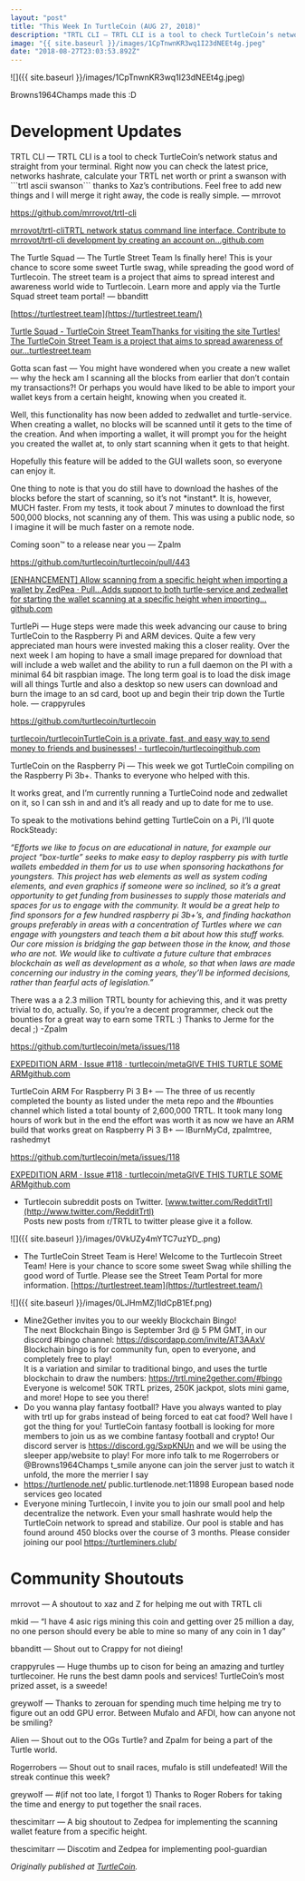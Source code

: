 ```yaml
---
layout: "post"
title: "This Week In TurtleCoin (AUG 27, 2018)"
description: "TRTL CLI — TRTL CLI is a tool to check TurtleCoin’s network status and straight from your terminal. Right now you can check the latest price, networks hashrate, calculate your TRTL net worth or print…"
image: "{{ site.baseurl }}/images/1CpTnwnKR3wq1I23dNEEt4g.jpeg"
date: "2018-08-27T23:03:53.892Z"
---
```


![]({{ site.baseurl }}/images/1CpTnwnKR3wq1I23dNEEt4g.jpeg)

Browns1964Champs made this :D

# Development Updates

TRTL CLI — TRTL CLI is a tool to check TurtleCoin’s network status and straight from your terminal. Right now you can check the latest price, networks hashrate, calculate your TRTL net worth or print a swanson with \`\`\`trtl ascii swanson\`\`\` thanks to Xaz’s contributions. Feel free to add new things and I will merge it right away, the code is really simple. — mrrovot

<https://github.com/mrrovot/trtl-cli>

[mrrovot/trtl-cliTRTL network status command line interface. Contribute to mrrovot/trtl-cli development by creating an account on…github.com](https://github.com/mrrovot/trtl-cli)

The Turtle Squad — The Turtle Street Team Is finally here! This is your chance to score some sweet Turtle swag, while spreading the good word of Turtlecoin. The street team is a project that aims to spread interest and awareness world wide to Turtlecoin. Learn more and apply via the Turtle Squad street team portal! — bbanditt

[https://turtlestreet.team](https://turtlestreet.team/)

[Turtle Squad - TurtleCoin Street TeamThanks for visiting the site Turtles! The TurtleCoin Street Team is a project that aims to spread awareness of our…turtlestreet.team](https://turtlestreet.team/)

Gotta scan fast — You might have wondered when you create a new wallet — why the heck am I scanning all the blocks from earlier that don’t contain my transactions?! Or perhaps you would have liked to be able to import your wallet keys from a certain height, knowing when you created it.

Well, this functionality has now been added to zedwallet and turtle-service. When creating a wallet, no blocks will be scanned until it gets to the time of the creation. And when importing a wallet, it will prompt you for the height you created the wallet at, to only start scanning when it gets to that height.

Hopefully this feature will be added to the GUI wallets soon, so everyone can enjoy it.

One thing to note is that you do still have to download the hashes of the blocks before the start of scanning, so it’s not \*instant\*. It is, however, MUCH faster. From my tests, it took about 7 minutes to download the first 500,000 blocks, not scanning any of them. This was using a public node, so I imagine it will be much faster on a remote node.

Coming soon™ to a release near you — Zpalm

<https://github.com/turtlecoin/turtlecoin/pull/443>

[\[ENHANCEMENT\] Allow scanning from a specific height when importing a wallet by ZedPea · Pull…Adds support to both turtle-service and zedwallet for starting the wallet scanning at a specific height when importing…github.com](https://github.com/turtlecoin/turtlecoin/pull/443)

TurtlePi — Huge steps were made this week advancing our cause to bring TurtleCoin to the Raspberry Pi and ARM devices. Quite a few very appreciated man hours were invested making this a closer reality. Over the next week I am hoping to have a small image prepared for download that will include a web wallet and the ability to run a full daemon on the PI with a minimal 64 bit raspbian image. The long term goal is to load the disk image will all things Turtle and also a desktop so new users can download and burn the image to an sd card, boot up and begin their trip down the Turtle hole. — crappyrules

<https://github.com/turtlecoin/turtlecoin>

[turtlecoin/turtlecoinTurtleCoin is a private, fast, and easy way to send money to friends and businesses! - turtlecoin/turtlecoingithub.com](https://github.com/turtlecoin/turtlecoin)

TurtleCoin on the Raspberry Pi — This week we got TurtleCoin compiling on the Raspberry Pi 3b+. Thanks to everyone who helped with this.

It works great, and I’m currently running a TurtleCoind node and zedwallet on it, so I can ssh in and and it’s all ready and up to date for me to use.

To speak to the motivations behind getting TurtleCoin on a Pi, I’ll quote RockSteady:

_“Efforts we like to focus on are educational in nature, for example our project “box-turtle” seeks to make easy to deploy raspberry pis with turtle wallets embedded in them for us to use when sponsoring hackathons for youngsters. This project has web elements as well as system coding elements, and even graphics if someone were so inclined, so it’s a great opportunity to get funding from businesses to supply those materials and spaces for us to engage with the community._
_It would be a great help to find sponsors for a few hundred raspberry pi 3b+’s, and finding hackathon groups preferably in areas with a concentration of Turtles where we can engage with youngsters and teach them a bit about how this stuff works. Our core mission is bridging the gap between those in the know, and those who are not. We would like to cultivate a future culture that embraces blockchain as well as development as a whole, so that when laws are made concerning our industry in the coming years, they’ll be informed decisions, rather than fearful acts of legislation.”_

There was a a 2.3 million TRTL bounty for achieving this, and it was pretty trivial to do, actually. So, if you’re a decent programmer, check out the bounties for a great way to earn some TRTL :) Thanks to Jerme for the decal ;) -Zpalm

<https://github.com/turtlecoin/meta/issues/118>

[EXPEDITION ARM · Issue #118 · turtlecoin/metaGIVE THIS TURTLE SOME ARMgithub.com](https://github.com/turtlecoin/meta/issues/118)

TurtleCoin ARM For Raspberry Pi 3 B+ — The three of us recently completed the bounty as listed under the meta repo and the #bounties channel which listed a total bounty of 2,600,000 TRTL. It took many long hours of work but in the end the effort was worth it as now we have an ARM build that works great on Raspberry Pi 3 B+ — IBurnMyCd, zpalmtree, rashedmyt

<https://github.com/turtlecoin/meta/issues/118>

[EXPEDITION ARM · Issue #118 · turtlecoin/metaGIVE THIS TURTLE SOME ARMgithub.com](https://github.com/turtlecoin/meta/issues/118)

- Turtlecoin subreddit posts on Twitter. [www.twitter.com/RedditTrtl](http://www.twitter.com/RedditTrtl)  
  Posts new posts from r/TRTL to twitter please give it a follow.

![]({{ site.baseurl }}/images/0VkUZy4mYTC7uzYD\_.png)

- The TurtleCoin Street Team is Here! Welcome to the Turtlecoin Street Team! Here is your chance to score some sweet Swag while shilling the good word of Turtle. Please see the Street Team Portal for more information. [https://turtlestreet.team](https://turtlestreet.team/)

![]({{ site.baseurl }}/images/0LJHmMZj1ldCpB1Ef.png)

- Mine2Gether invites you to our weekly Blockchain Bingo!  
  The next Blockchain Bingo is September 3rd @ 5 PM GMT, in our discord #bingo channel: <https://discordapp.com/invite/AT3AAxV>  
  Blockchain bingo is for community fun, open to everyone, and completely free to play!  
  It is a variation and similar to traditional bingo, and uses the turtle blockchain to draw the numbers: <https://trtl.mine2gether.com/#bingo>  
  Everyone is welcome! 50K TRTL prizes, 250K jackpot, slots mini game, and more! Hope to see you there!
- Do you wanna play fantasy football? Have you always wanted to play with trtl up for grabs instead of being forced to eat cat food? Well have I got the thing for you! TurtleCoin fantasy football is looking for more members to join us as we combine fantasy football and crypto! Our discord server is <https://discord.gg/SxpKNUn> and we will be using the sleeper app/website to play! For more info talk to me Rogerrobers or @Browns1964Champs t_smile anyone can join the server just to watch it unfold, the more the merrier I say
- <https://turtlenode.net/> public.turtlenode.net:11898 European based node services geo located
- Everyone mining Turtlecoin, I invite you to join our small pool and help decentralize the network. Even your small hashrate would help the TurtleCoin network to spread and stabilize. Our pool is stable and has found around 450 blocks over the course of 3 months. Please consider joining our pool <https://turtleminers.club/>

# Community Shoutouts

mrrovot — A shoutout to xaz and Z for helping me out with TRTL cli

mkid — “I have 4 asic rigs mining this coin and getting over 25 million a day, no one person should every be able to mine so many of any coin in 1 day”

bbanditt — Shout out to Crappy for not dieing!

crappyrules — Huge thumbs up to cison for being an amazing and turtley turtlecoiner. He runs the best damn pools and services! TurtleCoin’s most prized asset, is a sweede!

greywolf — Thanks to zerouan for spending much time helping me try to figure out an odd GPU error. Between Mufalo and AFDI, how can anyone not be smiling?

Alien — Shout out to the OGs Turtle? and Zpalm for being a part of the Turtle world.

Rogerrobers — Shout out to snail races, mufalo is still undefeated! Will the streak continue this week?

greywolf — #(if not too late, I forgot 1) Thanks to Roger Robers for taking the time and energy to put together the snail races.

thescimitarr — A big shoutout to Zedpea for implementing the scanning wallet feature from a specific height.

thescimitarr — Discotim and Zedpea for implementing pool-guardian

_Originally published at_ [_TurtleCoin_](http://blog.turtlecoin.lol/archives/this-week-in-turtlecoin-aug-27-2018/)_._
